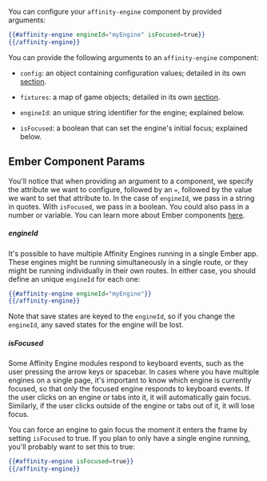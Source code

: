 <div class="row">

<div class="with-aside">

You can configure your `affinity-engine` component by provided arguments:

```hbs
{{#affinity-engine engineId="myEngine" isFocused=true}}
{{/affinity-engine}}
```

You can provide the following arguments to an `affinity-engine` component:

* `config`: an object containing configuration values; detailed in its own [section](#/engine/configuration).

* `fixtures`: a map of game objects; detailed in its own [section](#/engine/fixtures).

* `engineId`: an unique string identifier for the engine; explained below.

* `isFocused`: a boolean that can set the engine's initial focus; explained below.

</div>

<aside class="aside ember">

# Ember Component Params

You'll notice that when providing an argument to a component, we specify the attribute we want to configure, followed by an `=`, followed by the value we want to set that attribute to. In the case of `engineId`, we pass in a string in quotes. With `isFocused`, we pass in a boolean. You could also pass in a number or variable. You can learn more about Ember components [here](https://guides.emberjs.com/v2.9.0/components/passing-properties-to-a-component/).

</aside>

</div>

##### engineId

It's possible to have multiple Affinity Engines running in a single Ember app. These engines might be running simultaneously in a single route, or they might be running individually in their own routes. In either case, you should define an unique `engineId` for each one:

```hbs
{{#affinity-engine engineId="myEngine"}}
{{/affinity-engine}}
```

Note that save states are keyed to the `engineId`, so if you change the `engineId`, any saved states for the engine will be lost.

##### isFocused

Some Affinity Engine modules respond to keyboard events, such as the user pressing the arrow keys or spacebar. In cases where you have multiple engines on a single page, it's important to know which engine is currently focused, so that only the focused engine responds to keyboard events. If the user clicks on an engine or tabs into it, it will automatically gain focus. Similarly, if the user clicks outside of the engine or tabs out of it, it will lose focus.

You can force an engine to gain focus the moment it enters the frame by setting `isFocused` to true. If you plan to only have a single engine running, you'll probably want to set this to true:

```hbs
{{#affinity-engine isFocused=true}}
{{/affinity-engine}}
```
